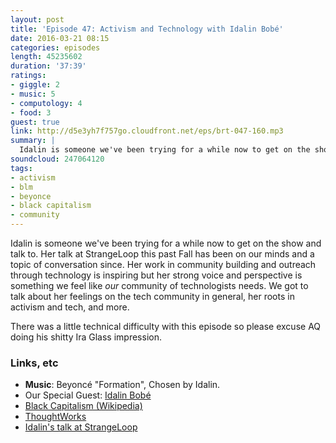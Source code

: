 ```yaml
---
layout: post
title: 'Episode 47: Activism and Technology with Idalin Bobé'
date: 2016-03-21 08:15
categories: episodes
length: 45235602
duration: '37:39'
ratings:
- giggle: 2
- music: 5
- computology: 4
- food: 3
guest: true
link: http://d5e3yh7f757go.cloudfront.net/eps/brt-047-160.mp3
summary: |
  Idalin is someone we've been trying for a while now to get on the show and talk to. Her talk at StrangeLoop this past Fall has been on our minds and a topic of conversation since. Her work in community building and outreach through technology is inspiring but her strong voice and perspective is something we feel like _our_ community of technologists needs.
soundcloud: 247064120
tags:
- activism
- blm
- beyonce
- black capitalism
- community
---
```

Idalin is someone we've been trying for a while now to get on the show and talk to. Her talk at StrangeLoop this past Fall has been on our minds and a topic of conversation since. Her work in community building and outreach through technology is inspiring but her strong voice and perspective is something we feel like _our_ community of technologists needs. We got to talk about her feelings on the tech community in general, her roots in activism and tech, and more.

There was a little technical difficulty with this episode so please excuse AQ doing his shitty Ira Glass impression.

 
<!-- more -->

### Links, etc

* <strong>Music</strong>: Beyoncé "Formation", Chosen by Idalin.
* Our Special Guest: [Idalin Bobé](https://twitter.com/idalinbobe)
* [Black Capitalism (Wikipedia)](https://en.wikipedia.org/wiki/Black_capitalism)
* [ThoughtWorks](https://www.thoughtworks.com/)
* [Idalin's talk at StrangeLoop](https://www.youtube.com/watch?v=gy82S8tjJX8)
